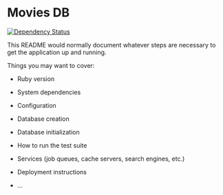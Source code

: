 # Movies DB
[![Dependency Status](https://gemnasium.com/kostyadubinin/movies_db.svg)](https://gemnasium.com/kostyadubinin/movies_db)

This README would normally document whatever steps are necessary to get the
application up and running.

Things you may want to cover:

* Ruby version

* System dependencies

* Configuration

* Database creation

* Database initialization

* How to run the test suite

* Services (job queues, cache servers, search engines, etc.)

* Deployment instructions

* ...
